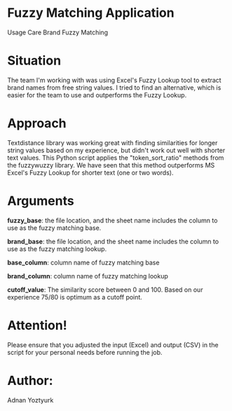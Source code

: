 # Fuzzy Matching Application

Usage Care Brand Fuzzy Matching

# Situation

The team I'm working with was using Excel's Fuzzy Lookup tool to extract brand names from free string values. I tried to find an alternative, which is easier for the team to use and outperforms the Fuzzy Lookup.

# Approach

Textdistance library was working great with finding similarities for longer string values based on my experience, but didn't work out well with shorter text values. This Python script applies the "token_sort_ratio" methods from the fuzzywuzzy library. We have seen that this method outperforms MS Excel's Fuzzy Lookup for shorter text (one or two words).

# Arguments

**fuzzy_base**: the file location, and the sheet name includes the column to use as the fuzzy matching base.

**brand_base**: the file location, and the sheet name includes the column to use as the fuzzy matching lookup.

**base_column**: column name of fuzzy matching base

**brand_column**: column name of fuzzy matching lookup

**cutoff_value**: The similarity score between 0 and 100. Based on our experience 75/80 is optimum as a cutoff point.

# Attention!

Please ensure that you adjusted the input (Excel) and output (CSV) in the script for your personal needs before running the job. 

# Author:
Adnan Yoztyurk
